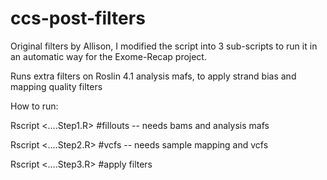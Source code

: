 # ccs-post-filters

Original filters by Allison, I modified the script into 3 sub-scripts to run it in an automatic way for the Exome-Recap project.


Runs extra filters on Roslin 4.1 analysis mafs, to apply strand bias and mapping quality filters 


How to run:

Rscript <....Step1.R> #fillouts -- needs bams and analysis mafs

Rscript <....Step2.R> #vcfs -- needs sample mapping and vcfs

Rscript <....Step3.R> #apply filters
